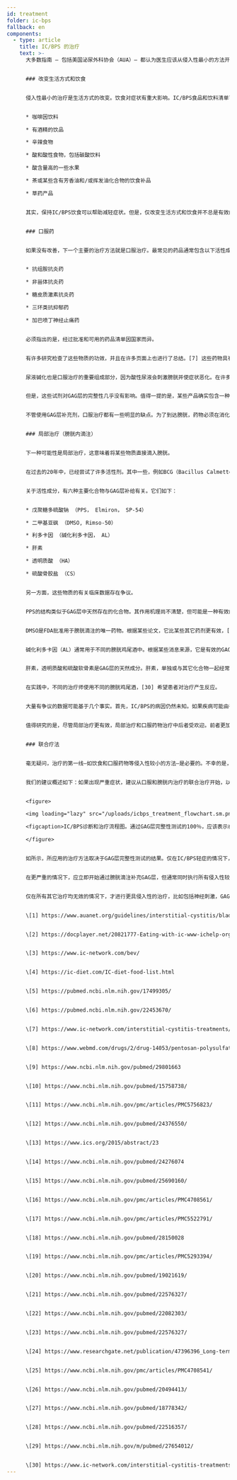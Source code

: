 ```yaml
---
id: treatment
folder: ic-bps
fallback: en
components:
  - type: article
    title: IC/BPS 的治疗
    text: >-
      大多数指南 — 包括美国泌尿外科协会（AUA）— 都认为医生应该从侵入性最小的方法开始，逐步开始使用侵入性更大的技术。[1]


      ### 改变生活方式和饮食


      侵入性最小的治疗是生活方式的改变。饮食对症状有重大影响。IC/BPS食品和饮料清单可在网上广泛提供，[2],[3],[4] 有关主题的科学论文也已发表了很多。[5],[6] 大多数参考文献都同意，某些营养会刺激受损的膀胱壁。通常提到的是以下饮料和食物：


      * 咖啡因饮料

      * 有酒精的饮品

      * 辛辣食物

      * 酸和酸性食物，包括碳酸饮料

      * 酸含量高的一些水果

      * 茶或某些含有芳香油和/或挥发油化合物的饮食补品

      * 草药产品


      其实，保持IC/BPS饮食可以帮助减轻症状。但是，仅改变生活方式和饮食并不总是有效的，特别是在严重的情况下。效果显现通常需要相当长的时间，在这种治疗过程中，症状可能会加重。


      ### 口服药


      如果没有改善，下一个主要的治疗方法就是口服治疗。最常见的药品通常包含以下活性成分：


      * 抗组胺抗炎药

      * 非甾体抗炎药

      * 糖皮质激素抗炎药

      * 三环类抗抑郁药

      * 加巴喷丁神经止痛药


      必须指出的是，经过批准和可用的药品清单因国家而异。


      有许多研究检查了这些物质的功效，并且在许多页面上也进行了总结。[7] 这些药物具有抗炎，止痛介质阻滞和抗抑郁作用， 因此，口服药物是缓解泌尿和/或疼痛症状，从而是改善患者生活质量的有效方法。


      尿液碱化也是口服治疗的重要组成部分，因为酸性尿液会刺激膀胱并使症状恶化。在许多情况下，避免使尿液呈酸性的食物种类效果不佳。因此，碱化药丸（药物或食品补充剂）在口服药物中也起主要作用。


      但是，这些试剂对GAG层的完整性几乎没有影响。值得一提的是，某些产品确实包含一种或多种用于GAG层补给的活性药物成分（稍后详细介绍）。其中许多是众所周知的，可以在网上获得。在这一组中，最重要的药物是戊聚糖多硫酸钠 （PPS， Elmiron， SP-54），已获得美国食品药品管理局（FDA）的批准，被认为是唯一可以有效帮助GAG层补给的口服药物。


      不管使用GAG层补充剂，口服治疗都有一些明显的缺点。为了到达膀胱，药物必须在消化系统中吸收，进入循环系统并到达其它组织。这个事实降低了药物的功效并增加了副作用的机会。例如，PPS必须服用3个月或更长时间才能体验其对GAG层的影响。长时间口服PPS可能会产生严重的副作用，[8] 最新有关发现尤其令人关注。[9]


      ### 局部治疗（膀胱内滴注）


      下一种可能性是局部治疗，这意味着将某些物质直接滴入膀胱。


      在过去的20年中，已经尝试了许多活性剂。其中一些，例如BCG（Bacillus Calmette-Guarin）已经证明是无效的。[10] 其它方式，例如干扰神经生长因子，都存在安全问题。[11] 使用某些物质，仅能部分改善：例如使用香草精，可减轻疼痛，但未观察到泌尿症状改善。[12] 目前有一些药物正在接受检查，但是到目前为止，结果还是有争议的和/或不确定，或者尚未有足够的临床测试。阻断P2X3受体（影响膀胱活动）可能是有希望的，但是还需要进一步的实验。[13] A型肉毒毒素（BTX-A，肉毒素）已被检查过几次，但结果存在争议。[14],[15] 使用脂质体递送不同的药物可能是一种有效的方法，[16] 但是同样，还需要进一步的实验。


      关于活性成分，有六种主要化合物与GAG层补给有关。它们如下：


      * 戊聚糖多硫酸钠 （PPS， Elmiron， SP-54）

      * 二甲基亚砜 （DMSO, Rimso-50）

      * 利多卡因 （碱化利多卡因， AL）

      * 肝素

      * 透明质酸 （HA）

      * 硫酸骨胶盐 （CS）


      另一方面，这些物质的有关临床数据存在争议。


      PPS的结构类似于GAG层中天然存在的化合物。其作用机理尚不清楚，但可能是一种有效的膀胱内药物。[17]


      DMSO是FDA批准用于膀胱滴注的唯一药物。根据某些论文，它比某些其它药剂更有效，[18] 而其它参考文献指出了与DMSO相关的问题。[19]


      碱化利多卡因（AL）通常用于不同的膀胱鸡尾酒中。根据某些消息来源，它是有效的GAG层补给药物。[20] 大多数治疗师认为，即使有研究否认，它可以提高其它化合物的疗效。[21]


      肝素，透明质酸和硫酸软骨素是GAG层的天然成分。肝素，单独或与其它化合物一起经常用于局部治疗。[22] 有数据说它的效果不如 DMSO（请参见上文）。透明质酸可能是最广泛使用的成分，已经对其功效进行了数次检查，结果不同。[23],[24],[25] 对于硫酸软骨素，可用数据也同样存在争议。[26],[27],[28] 根据一些研究，HA + CS的效果跟DMSO一样。[29]


      在实践中，不同的治疗师使用不同的膀胱鸡尾酒，[30] 希望患者对治疗产生反应。


      大量有争议的数据可能基于几个事实。首先，IC/BPS的病因仍然未知。如果疾病可能由于不同的原因而出现，那么病因不同的患者对治疗的反应可能会不同。第二，在许多国家中，仅批准一种或很少的这些药物，仅此一项就阻碍了建立可比性及可能性的客观。第三，在大多数国家，只有很少的药剂或鸡尾酒用于滴注，通常是治安官状，因此难以取得足够的样本量进行临床试验。


      值得研究的是，尽管局部治疗更有效，局部治疗和口服药物治疗中后者受欢迎。前者更加有效，只要使用正确的药物即可。入侵性是重要的因素。除非不可避免，许多医生倾向于避免使用导管。患者通常因为怕疼痛以及导管可能引起的问题（微损伤和感染）和风险而拒绝滴注疗法。为了克服这些问题，Urosystem才开发出来了UroDapter®和UroStill®。前者是一种小型装置，可替代导管。后者是一种能够让女性患者自我滴注的设备。使用UroStill®，膀胱治疗可以在家中进行，而无需治疗师的任何直接帮助。


      ### 联合疗法


      毫无疑问，治疗的第一线—如饮食和口服药物等侵入性较小的方法—是必要的。不幸的是，不仅诊断时间长，而且侵入性较小的治疗方法的效果稍后出现。这导致了一种常见的情况，即患者浪费1-3年或更长时间而生活在难以忍受的痛苦，严重的泌尿综合症以及生活质量逐渐恶化的情况下。通过这种方式花费的时间越多，患者根本就不会对侵入性较小的治疗方案做出反应。


      我们的建议概述如下：如果出现严重症状，建议从口服和膀胱内治疗的联合治疗开始，以使患者的病情尽快好转。


      <figure>

      <img loading="lazy" src="/uploads/icbps_treatment_flowchart.sm.png" srcset="/uploads/icbps_treatment_flowchart.png 2x, /uploads/icbps_treatment_flowchart.sm.png 1x" alt="ICBPS treatment flowchart"/>

      <figcaption>IC/BPS诊断和治疗流程图。通过GAG层完整性测试的100％，应该表示在第一天 （液体摄入量少）测量的尿液平均值（参见《诊断IC/BPS》）。</figcaption>

      </figure>


      如所示，所应用的治疗方法取决于GAG层完整性测试的结果。仅在IC/BPS轻症的情况下，改变生活方式，饮食和口服药物才有效且足够。在这些情况下，也需要对患者进行随访，因为尽管进行了治疗，但不能排除病情恶化。（患者随访系统尚未提供在本网站。）


      在更严重的情况下，应立即开始通过膀胱滴注补充GAG层，但通常同时执行所有侵入性较小的方法。


      仅在所有其它治疗均无效的情况下，才进行更具侵入性的治疗，比如包括神经刺激，GAG层受损区域的充填或膀胱切除术。考虑到错误的成本效益比，大多数情况下，将替代方法，包括针灸，高压氧疗法，建议作为补充治疗使用。


      \[1] https://www.auanet.org/guidelines/interstitial-cystitis/bladder-pain-syndrome-(2011-amended-2014)


      \[2] https://docplayer.net/20821777-Eating-with-ic-www-ichelp-org-interstitial-cystitis-association.html


      \[3] https://www.ic-network.com/bev/


      \[4] https://ic-diet.com/IC-diet-food-list.html


      \[5] https://pubmed.ncbi.nlm.nih.gov/17499305/


      \[6] https://pubmed.ncbi.nlm.nih.gov/22453670/


      \[7] https://www.ic-network.com/interstitial-cystitis-treatments/oral-medication/


      \[8] https://www.webmd.com/drugs/2/drug-14053/pentosan-polysulfate-sodium-oral/details


      \[9] https://www.ncbi.nlm.nih.gov/pubmed/29801663


      \[10] https://www.ncbi.nlm.nih.gov/pubmed/15758738/


      \[11] https://www.ncbi.nlm.nih.gov/pmc/articles/PMC5756823/


      \[12] https://www.ncbi.nlm.nih.gov/pubmed/24376550/


      \[13] https://www.ics.org/2015/abstract/23


      \[14] https://www.ncbi.nlm.nih.gov/pubmed/24276074


      \[15] https://www.ncbi.nlm.nih.gov/pubmed/25690160/


      \[16] https://www.ncbi.nlm.nih.gov/pmc/articles/PMC4708561/


      \[17] https://www.ncbi.nlm.nih.gov/pmc/articles/PMC5522791/


      \[18] https://www.ncbi.nlm.nih.gov/pubmed/28150028


      \[19] https://www.ncbi.nlm.nih.gov/pmc/articles/PMC5293394/


      \[20] https://www.ncbi.nlm.nih.gov/pubmed/19021619/


      \[21] https://www.ncbi.nlm.nih.gov/pubmed/22576327/


      \[22] https://www.ncbi.nlm.nih.gov/pubmed/22082303/


      \[23] https://www.ncbi.nlm.nih.gov/pubmed/22576327/


      \[24] https://www.researchgate.net/publication/47396396_Long-term_results_of_intravesical_hyaluronan_therapy_in_bladder_pain_syndromeinterstitial_cystitis


      \[25] https://www.ncbi.nlm.nih.gov/pmc/articles/PMC4708541/


      \[26] https://www.ncbi.nlm.nih.gov/pubmed/20494413/


      \[27] https://www.ncbi.nlm.nih.gov/pubmed/18778342/


      \[28] https://www.ncbi.nlm.nih.gov/pubmed/22516357/


      \[29] https://www.ncbi.nlm.nih.gov/m/pubmed/27654012/


      \[30] https://www.ic-network.com/interstitial-cystitis-treatments/bladder-instillations/
---
```

